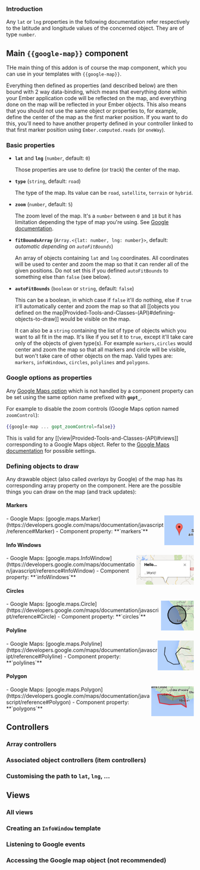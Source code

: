 ### Introduction

Any `lat` or `lng` properties in the following documentation refer respectively to the latitude and longitude values of the concerned object. They are of type `number`.


## Main `{{google-map}}` component

THe main thing of this addon is of course the map component, which you can use in your templates with `{{google-map}}`.

Everything then defined as properties (and described below) are then bound with 2 way data-binding, which means that everything done within your Ember application code will be reflected on the map, and everything done on the map will be reflected in your Ember objects. This also means that you should not use the same object or properties to, for example, define the center of the map as the first marker position. If you want to do this, you'll need to have another property defined in your controller linked to that first marker position using `Ember.computed.reads` (or `oneWay`).

### Basic properties

- **`lat`** and **`lng`** (`number`, default: `0`)

    Those properties are use to define (or track) the center of the map.

- **`type`** (`string`, default: `road`)

    The type of the map. Its value can be `road`, `satellite`, `terrain` or `hybrid`.

- **`zoom`** (`number`, default: `5`)

    The zoom level of the map. It's a `number` between `0` and `18` but it has limitation depending the type of map you're using. See [Google documentation](https://developers.google.com/maps/documentation/javascript/maxzoom).

- **`fitBoundsArray`** (`Array.<{lat: number, lng: number}>`, default: _automatic depending on `autoFitBounds`_)

    An array of objects containing `lat` and `lng` coordinates. All coordinates will be used to center and zoom the map so that it can render all of the given positions. Do not set this if you defined `autoFitBounds` to something else than `false` (see below).

- **`autoFitBounds`** (`boolean` or `string`, default: `false`)

    This can be a boolean, in which case if `false` it'll do nothing, else if `true` it'll automatically center and zoom the map so that all [[objects you defined on the map|Provided-Tools-and-Classes-(API)#defining-objects-to-draw]] would be visible on the map.

    It can also be a `string` containing the list of type of objects which you want to all fit in the map. It's like if you set it to `true`, except it'll take care only of the objects of given type(s). For example `markers,circles` would center and zoom the map so that all markers and circle will be visible, but won't take care of other objects on the map. Valid types are: `markers`, `infoWindows`, `circles`, `polylines` and `polygons`.


### Google options as properties

Any [Google Maps option](https://developers.google.com/maps/documentation/javascript/reference#MapOptions) which is not handled by a component property can be set using the same option name prefixed with **`gopt_`**.

For example to disable the zoom controls (Google Maps option named `zoomControl`):

```handlebars
{{google-map ... gopt_zoomControl=false}}
```

This is valid for any [[view|Provided-Tools-and-Classes-(API)#views]] corresponding to a Google Maps object. Refer to the [Google Maps documentation](https://developers.google.com/maps/documentation/javascript/reference) for possible settings.


### Defining objects to draw

Any drawable object (also called _overlays_ by Google) of the map has its corresponding array property on the component. Here are the possible things you can draw on the map (and track updates):


#### Markers
<img align="right" src="assets/marker.png" height="80">
- Google Maps: [google.maps.Marker](https://developers.google.com/maps/documentation/javascript/reference#Marker)
- Component property: **`markers`**

#### Info Windows
<img align="right" src="assets/info-window.png" height="80">
- Google Maps: [google.maps.InfoWindow](https://developers.google.com/maps/documentation/javascript/reference#InfoWindow)
- Component property: **`infoWindows`**

#### Circles
<img align="right" src="assets/circle.png" height="80">
- Google Maps: [google.maps.Circle](https://developers.google.com/maps/documentation/javascript/reference#Circle)
- Component property: **`circles`**

#### Polyline
<img align="right" src="assets/polyline.png" height="80">
- Google Maps: [google.maps.Polyline](https://developers.google.com/maps/documentation/javascript/reference#Polyline)
- Component property: **`polylines`**

#### Polygon
<img align="right" src="assets/polygon.png" height="80">
- Google Maps: [google.maps.Polygon](https://developers.google.com/maps/documentation/javascript/reference#Polygon)
- Component property: **`polygons`**


## Controllers

### Array controllers
### Associated object controllers (item controllers)
### Customising the path to `lat`, `lng`, ...


## Views

### All views
### Creating an `InfoWindow` template
### Listening to Google events
### Accessing the Google map object (not recommended)